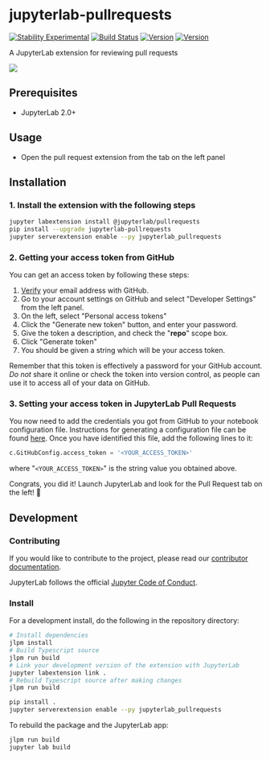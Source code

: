 # jupyterlab-pullrequests

[![Stability Experimental](https://img.shields.io/badge/stability-experimental-red.svg)](https://img.shields.io/badge/stability-experimental-red.svg)
[![Build Status](https://travis-ci.org/jupyterlab/pull-requests.svg?branch=master)](https://travis-ci.org/jupyterlab/pull-requests)
[![Version](https://img.shields.io/npm/v/@jupyterlab/pullrequests.svg)](https://www.npmjs.com/package/@jupyterlab/pullrequests)
[![Version](https://img.shields.io/pypi/v/jupyterlab-pullrequests.svg)](https://pypi.org/project/jupyterlab-pullrequests/)

A JupyterLab extension for reviewing pull requests

![](gifs/demo.gif)

## Prerequisites

- JupyterLab 2.0+

## Usage

- Open the pull request extension from the tab on the left panel

## Installation

### 1. Install the extension with the following steps

```bash
jupyter labextension install @jupyterlab/pullrequests
pip install --upgrade jupyterlab-pullrequests
jupyter serverextension enable --py jupyterlab_pullrequests
```

### 2. Getting your access token from GitHub

You can get an access token by following these steps:

1.  [Verify](https://help.github.com/articles/verifying-your-email-address) your email address with GitHub.
1.  Go to your account settings on GitHub and select "Developer Settings" from the left panel.
1.  On the left, select "Personal access tokens"
1.  Click the "Generate new token" button, and enter your password.
1.  Give the token a description, and check the "**repo**" scope box.
1.  Click "Generate token"
1.  You should be given a string which will be your access token.

Remember that this token is effectively a password for your GitHub account.
_Do not_ share it online or check the token into version control,
as people can use it to access all of your data on GitHub.

### 3. Setting your access token in JupyterLab Pull Requests

You now need to add the credentials you got from GitHub
to your notebook configuration file. Instructions for generating a configuration
file can be found [here](http://jupyter-notebook.readthedocs.io/en/stable/config_overview.html#configure-nbserver).
Once you have identified this file, add the following lines to it:

```python
c.GitHubConfig.access_token = '<YOUR_ACCESS_TOKEN>'
```

where "`<YOUR_ACCESS_TOKEN>`" is the string value you obtained above.

Congrats, you did it! Launch JupyterLab and look for the Pull Request tab on the left! 🎉

## Development

### Contributing

If you would like to contribute to the project, please read our [contributor documentation](https://github.com/jupyterlab/pull-requests/blob/master/CONTRIBUTING.md).

JupyterLab follows the official [Jupyter Code of Conduct](https://github.com/jupyter/governance/blob/master/conduct/code_of_conduct.md).

### Install

For a development install, do the following in the repository directory:

```bash
# Install dependencies
jlpm install
# Build Typescript source
jlpm run build
# Link your development version of the extension with JupyterLab
jupyter labextension link .
# Rebuild Typescript source after making changes
jlpm run build
```

```bash
pip install .
jupyter serverextension enable --py jupyterlab_pullrequests
```

To rebuild the package and the JupyterLab app:

```bash
jlpm run build
jupyter lab build
```
